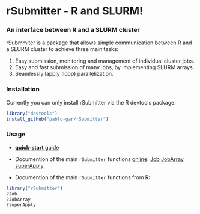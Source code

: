 # rSubmitter - R and SLURM!
### An interface between R and a SLURM cluster

rSubmmiter is a package that allows simple communication between R and a SLURM cluster to achieve three main tasks:
1. Easy submission, monitoring and management of individual cluster jobs.
2. Easy and fast submission of many jobs, by implementing SLURM arrays.
3. Seamlessly lapply (loop) parallelization.

### Installation
Currently you can only install rSubmitter via the R devtools package:
```r
library("devtools")
install_github("pablo-gar/rSubmitter")
```

### Usage

- [**quick-start** guide](https://pablo-gar.github.io/rSubmitter/articles/quick_start.html)

- Documention of the main `rSubmitter` functions [online](https://pablo-gar.github.io/rSubmitter/reference/index.html#section-main-functions):
   [Job]("https://pablo-gar.github.io/rSubmitter/reference/Job.html")
   [JobArray]("https://pablo-gar.github.io/rSubmitter/reference/JobArray.html")
   [superApply]("https://pablo-gar.github.io/rSubmitter/reference/SuperApply.html")

- Documention of the main `rSubmitter` functions from R:
```r
library("rSubmitter")
?Job
?JobArray
?superApply
```
